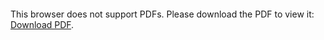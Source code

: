<object data="christ-in-song/CIS1908pdfs/808.pdf" type="application/pdf" width="100%" height="1024px">
    <embed src="christ-in-song/CIS1908pdfs/808.pdf">
        <p>This browser does not support PDFs. Please download the PDF to view it: <a href="christ-in-song/CIS1908pdfs/808.pdf">Download PDF</a>.</p>
    </embed>
</object>
